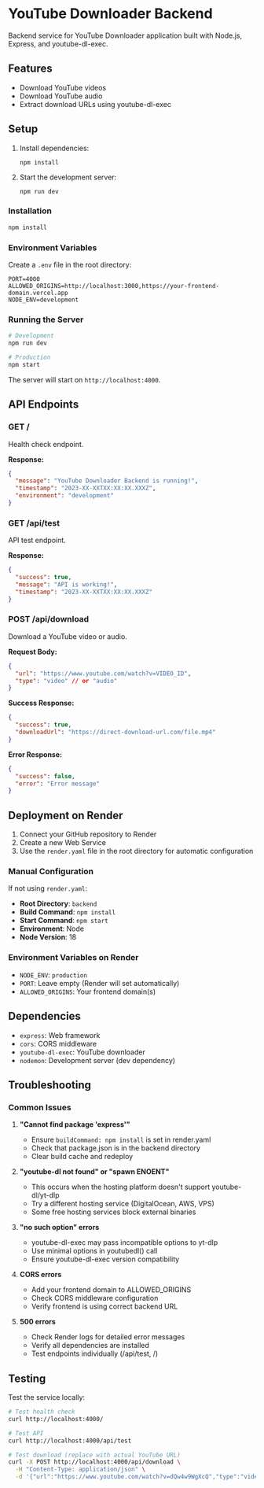 # YouTube Downloader Backend

Backend service for YouTube Downloader application built with Node.js, Express, and youtube-dl-exec.

## Features
- Download YouTube videos
- Download YouTube audio
- Extract download URLs using youtube-dl-exec

## Setup

1. Install dependencies:
   ```
   npm install
   ```

2. Start the development server:
   ```
   npm run dev
   ```

### Installation

```bash
npm install
```

### Environment Variables

Create a `.env` file in the root directory:

```env
PORT=4000
ALLOWED_ORIGINS=http://localhost:3000,https://your-frontend-domain.vercel.app
NODE_ENV=development
```

### Running the Server

```bash
# Development
npm run dev

# Production
npm start
```

The server will start on `http://localhost:4000`.

## API Endpoints

### GET /

Health check endpoint.

**Response:**
```json
{
  "message": "YouTube Downloader Backend is running!",
  "timestamp": "2023-XX-XXTXX:XX:XX.XXXZ",
  "environment": "development"
}
```

### GET /api/test

API test endpoint.

**Response:**
```json
{
  "success": true,
  "message": "API is working!",
  "timestamp": "2023-XX-XXTXX:XX:XX.XXXZ"
}
```

### POST /api/download

Download a YouTube video or audio.

**Request Body:**
```json
{
  "url": "https://www.youtube.com/watch?v=VIDEO_ID",
  "type": "video" // or "audio"
}
```

**Success Response:**
```json
{
  "success": true,
  "downloadUrl": "https://direct-download-url.com/file.mp4"
}
```

**Error Response:**
```json
{
  "success": false,
  "error": "Error message"
}
```

## Deployment on Render

1. Connect your GitHub repository to Render
2. Create a new Web Service
3. Use the `render.yaml` file in the root directory for automatic configuration

### Manual Configuration

If not using `render.yaml`:

- **Root Directory**: `backend`
- **Build Command**: `npm install`
- **Start Command**: `npm start`
- **Environment**: Node
- **Node Version**: 18

### Environment Variables on Render

- `NODE_ENV`: `production`
- `PORT`: Leave empty (Render will set automatically)
- `ALLOWED_ORIGINS`: Your frontend domain(s)

## Dependencies

- `express`: Web framework
- `cors`: CORS middleware  
- `youtube-dl-exec`: YouTube downloader
- `nodemon`: Development server (dev dependency)

## Troubleshooting

### Common Issues

1. **"Cannot find package 'express'"**
   - Ensure `buildCommand: npm install` is set in render.yaml
   - Check that package.json is in the backend directory
   - Clear build cache and redeploy

2. **"youtube-dl not found" or "spawn ENOENT"**
   - This occurs when the hosting platform doesn't support youtube-dl/yt-dlp
   - Try a different hosting service (DigitalOcean, AWS, VPS)
   - Some free hosting services block external binaries

3. **"no such option" errors**
   - youtube-dl-exec may pass incompatible options to yt-dlp
   - Use minimal options in youtubedl() call
   - Ensure youtube-dl-exec version compatibility

4. **CORS errors**
   - Add your frontend domain to ALLOWED_ORIGINS
   - Check CORS middleware configuration
   - Verify frontend is using correct backend URL

5. **500 errors**
   - Check Render logs for detailed error messages
   - Verify all dependencies are installed
   - Test endpoints individually (/api/test, /)

## Testing

Test the service locally:

```bash
# Test health check
curl http://localhost:4000/

# Test API
curl http://localhost:4000/api/test

# Test download (replace with actual YouTube URL)
curl -X POST http://localhost:4000/api/download \
  -H "Content-Type: application/json" \
  -d '{"url":"https://www.youtube.com/watch?v=dQw4w9WgXcQ","type":"video"}'
